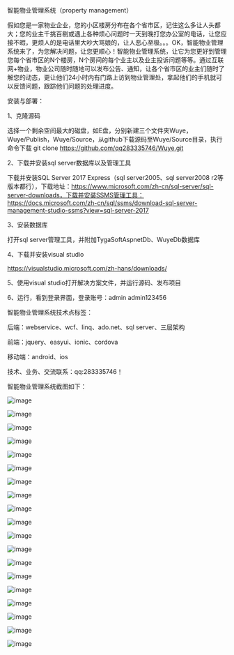 ﻿智能物业管理系统（property management）

假如您是一家物业企业，您的小区楼房分布在各个省市区，记住这么多让人头都大；您的业主千挑百剔或遇上各种烦心问题时一天到晚打您办公室的电话，让您应接不暇，更烦人的是电话里大吵大骂娘的，让人恶心至极。。。OK，智能物业管理系统来了，为您解决问题，让您更顺心！智能物业管理系统，让它为您更好到管理您每个省市区的N个楼房，N个房间的每个业主以及业主投诉问题等等。通过互联网+物业，物业公司随时随地可以发布公告、通知，让各个省市区的业主们随时了解您的动态，更让他们24小时内有门路上访到物业管理处，拿起他们的手机就可以反馈问题，跟踪他们问题的处理进度。

安装与部署：

1、克隆源码

选择一个剩余空间最大的磁盘，如E盘，分别新建三个文件夹Wuye，Wuye/Publish，Wuye/Source，从github下载源码至Wuye/Source目录，执行命令下载
git clone https://github.com/qq283335746/Wuye.git

2、下载并安装sql server数据库以及管理工具

下载并安装SQL Server 2017 Express（sql server2005、sql server2008 r2等版本都行），下载地址：https://www.microsoft.com/zh-cn/sql-server/sql-server-downloads，下载并安装SSMS管理工具：https://docs.microsoft.com/zh-cn/sql/ssms/download-sql-server-management-studio-ssms?view=sql-server-2017

3、安装数据库

打开sql server管理工具，并附加TygaSoftAspnetDb、WuyeDb数据库

4、下载并安装visual studio

https://visualstudio.microsoft.com/zh-hans/downloads/

5、使用visual studio打开解决方案文件，并运行源码、发布项目

6、运行，看到登录界面，登录账号：admin  admin123456

智能物业管理系统技术点标签：

后端：webservice、wcf、linq、ado.net、sql server、三层架构

前端：jquery、easyui、ionic、cordova

移动端：android、ios

技术、业务、交流联系：qq:283335746！

智能物业管理系统截图如下：

![image](docs/Images/wuye001.png)

![image](docs/Images/wuye002.png)

![image](docs/Images/wuye003.png)

![image](docs/Images/wuye004.png)

![image](docs/Images/wuye005.png)

![image](docs/Images/wuye006.png)

![image](docs/Images/wuye007.png)

![image](docs/Images/wuye008.png)

![image](docs/Images/wuye009.png)

![image](docs/Images/wuye010.png)

![image](docs/Images/wuye011.png)

![image](docs/Images/wuye012.png)

![image](docs/Images/wuye013.png)

![image](docs/Images/wuye014.png)

![image](docs/Images/wuye015.png)

![image](docs/Images/wuye016.png)

![image](docs/Images/wuye017.png)

![image](docs/Images/wuye018.png)

![image](docs/Images/wuye019.png)